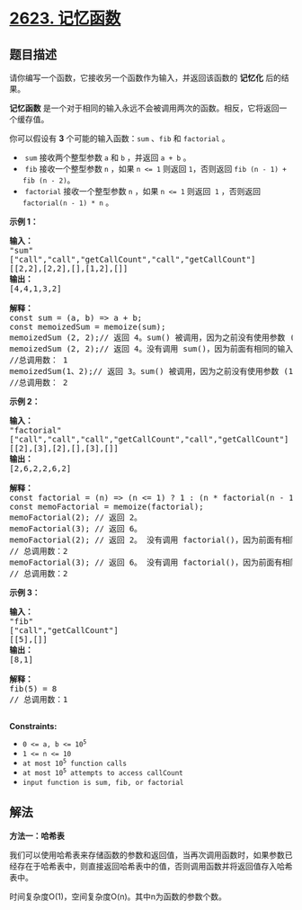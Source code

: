 # [2623. 记忆函数](https://leetcode.cn/problems/memoize)

## 题目描述

<p>请你编写一个函数，它接收另一个函数作为输入，并返回该函数的 <strong>记忆化</strong> 后的结果。</p>

<p><strong>记忆函数</strong> 是一个对于相同的输入永远不会被调用两次的函数。相反，它将返回一个缓存值。</p>

<p>你可以假设有 <strong>3</strong> 个可能的输入函数：<code>sum</code> 、<code>fib</code> 和 <code>factorial</code> 。</p>

<ul>
	<li>&nbsp;<code>sum</code> 接收两个整型参数 <code>a</code> 和 <code>b</code> ，并返回 <code>a + b</code> 。</li>
	<li>&nbsp;<code>fib</code> 接收一个整型参数&nbsp;<code>n</code> ，如果 <code>n &lt;= 1</code> 则返回 <code>1</code>，否则返回 <code>fib (n - 1) + fib (n - 2)</code>。</li>
	<li>&nbsp;<code>factorial</code> 接收一个整型参数 <code>n</code> ，如果 <code>n &lt;= 1</code> 则返回&nbsp;&nbsp;<code>1</code>&nbsp;，否则返回 <code>factorial(n - 1) * n</code> 。</li>
</ul>

<p><strong>示例 1：</strong></p>

<pre>
<strong>输入：</strong>
"sum"
["call","call","getCallCount","call","getCallCount"]
[[2,2],[2,2],[],[1,2],[]]
<strong>输出：</strong>
[4,4,1,3,2]

<strong>解释：</strong>
const sum = (a, b) =&gt; a + b;
const memoizedSum = memoize(sum);
memoizedSum (2, 2);// 返回 4。sum() 被调用，因为之前没有使用参数 (2, 2) 调用过。
memoizedSum (2, 2);// 返回 4。没有调用 sum()，因为前面有相同的输入。
//总调用数： 1
memoizedSum(1、2);// 返回 3。sum() 被调用，因为之前没有使用参数 (1, 2) 调用过。
//总调用数： 2
</pre>

<p><strong>示例 2：</strong></p>

<pre>
<strong>输入：
</strong>"factorial"
["call","call","call","getCallCount","call","getCallCount"]
[[2],[3],[2],[],[3],[]]
<strong>输出：</strong>
[2,6,2,2,6,2]

<strong>解释：</strong>
const factorial = (n) =&gt; (n &lt;= 1) ? 1 : (n * factorial(n - 1));
const memoFactorial = memoize(factorial);
memoFactorial(2); // 返回 2。
memoFactorial(3); // 返回 6。
memoFactorial(2); // 返回 2。 没有调用 factorial()，因为前面有相同的输入。
// 总调用数：2
memoFactorial(3); // 返回 6。 没有调用 factorial()，因为前面有相同的输入。
// 总调用数：2
</pre>

<p><strong>示例 3：</strong></p>

<pre>
<strong>输入：
</strong>"fib"
["call","getCallCount"]
[[5],[]]
<strong>输出：</strong>
[8,1]

<strong>解释：
</strong>fib(5) = 8
// 总调用数：1

</pre>

<p><strong>Constraints:</strong></p>

<ul>
	<li><code>0 &lt;= a, b &lt;= 10<sup>5</sup></code></li>
	<li><code>1 &lt;= n &lt;= 10</code></li>
	<li><code>at most 10<sup>5</sup>&nbsp;function calls</code></li>
	<li><code>at most 10<sup>5</sup>&nbsp;attempts to access callCount</code></li>
	<li><code>input function is sum, fib, or factorial</code></li>
</ul>

## 解法

**方法一：哈希表**

我们可以使用哈希表来存储函数的参数和返回值，当再次调用函数时，如果参数已经存在于哈希表中，则直接返回哈希表中的值，否则调用函数并将返回值存入哈希表中。

时间复杂度O(1)，空间复杂度O(n)。其中n为函数的参数个数。

